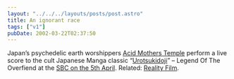 ```yaml
---
layout: "../../../layouts/posts/post.astro"
title: An ignorant race
tags: ["v1"]
pubDate: 2002-03-22T02:37:50
---
```


Japan’s psychedelic earth worshippers [Acid Mothers Temple][1] perform a live score to the cult Japanese Manga classic “[Urotsukidoji][2]” – Legend Of The Overfiend at the [SBC on the 5th April](http://www.sbc.org.uk/cgi-bin/framebuilder.cgi?target=http://www.sbc.org.uk/music/sub_music/performance/14793.html?version=1). Related: [Reality Film][3].

[1]: http://www.acidmothers.com/
[2]: http://uk.imdb.com/Title?0108461
[3]: http://www.realityfilm.co.uk/
